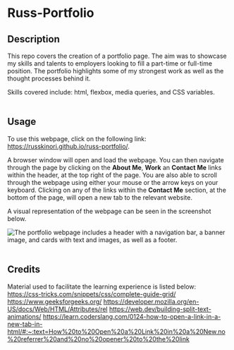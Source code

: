 # Russ-Portfolio

## Description
This repo covers the creation of a portfolio page. The aim was to showcase my skills and talents to employers looking to fill a part-time or full-time position. The portfolio highlights some of my strongest work as well as the thought processes behind it.

Skills covered include: html, flexbox, media queries, and CSS variables. 
<br>
<br>

## Usage
To use this webpage, click on the following link: https://russkinori.github.io/russ-portfolio/.

A browser window will open and load the webpage. You can then navigate through the page by clicking on the **About Me**, **Work** an **Contact Me** links within the header, at the top right of the page. You are also able to scroll through the webpage using either your mouse or the arrow keys on your keyboard. Clicking on any of the links within the **Contact Me** section, at the bottom of the page, will open a new tab to the relevant website.

A visual representation of the webpage can be seen in the screenshot below.

![The portfolio webpage includes a header with a navigation bar, a banner image, and cards with text and images, as well as a footer.](../russ-portfolio/starter/images/russ-portfolio.png)
<br>
<br>

## Credits
Material used to facilitate the learning experience is listed below: 
https://css-tricks.com/snippets/css/complete-guide-grid/
https://www.geeksforgeeks.org/
https://developer.mozilla.org/en-US/docs/Web/HTML/Attributes/rel
https://web.dev/building-split-text-animations/
https://learn.coderslang.com/0124-how-to-open-a-link-in-a-new-tab-in-html/#:~:text=How%20to%20Open%20a%20Link%20in%20a%20New,no%20referrer%20and%20no%20opener%20to%20the%20link


